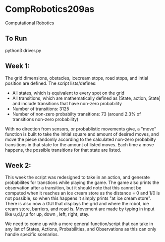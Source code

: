 # CompRobotics209as
Computational Robotics

## To Run
python3 driver.py

## Week 1:
The grid dimensions, obstacles, icecream stops, road stops, and intial position are defined.
The script lists/defines:
- All states, which is equivalent to every spot on the grid
- All transitions, which are mathematically defined as [State, action, State] and include transitions that have non-zero probability
- Number of transitions: 3125
- Number of non-zero probabilty transitions: 73 (around 2.3% of transitions non-zero probability)

With no direction from sensors, or probablistic movements give, a "move" function is built to take the initial square and amount of desired moves, and move the piece randomly according to the calculated non-zero probabilty transitions in that state for the amount of listed moves. Each time a move happens, the possible transitions for that state are listed.

## Week 2:
This week the script was redesigned to take in an action, and generate probabilites for transtions while playing the game. The game also prints the observation after a transition, but it should note that this cannot be computed when it reaches an ice cream store as the distance = 0 and 1/0 is not possible, so when this happens it simply prints "at ice cream store". There is also now a GUI that displays the grid and where the robot, ice cream store, barriers, and road is. Movement are made by typing in input like u,d,l,r,s for up, down , left, right, stay.

We need to come up with a more general function/script that can take in any list of States, Actions, Probabilities, and Observations as this can only handle specific scenarios.

